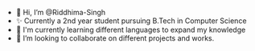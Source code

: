 - 👋 Hi, I’m @Riddhima-Singh
- ✨ Currently a 2nd year student pursuing B.Tech in Computer Science
- 🌱 I'm currently learning different languages to expand my knowledge
- 💞️ I’m looking to collaborate on different projects and works.

<!---
Riddhima-Singh/Riddhima-Singh is a ✨ special ✨ repository because its `README.md` (this file) appears on your GitHub profile.
You can click the Preview link to take a look at your changes.
--->
